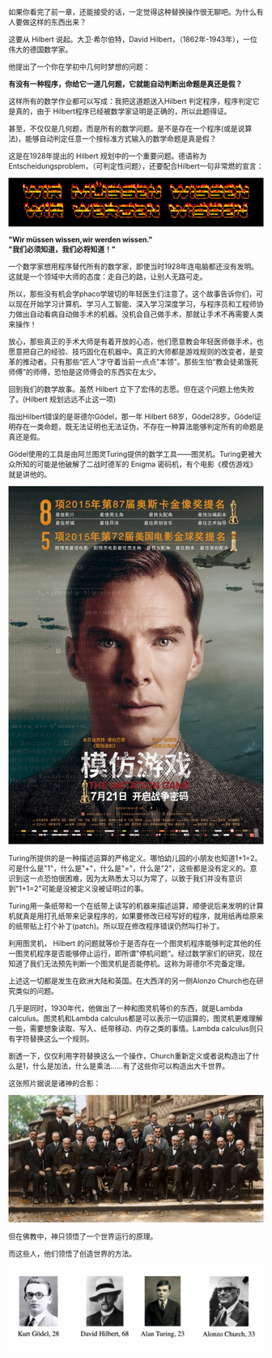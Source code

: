 <!--
.. title: 面向眼科医生的λ演算入门教程(2)
.. slug: mian-xiang-yan-ke-yi-sheng-de-lyan-suan-ru-men-jiao-cheng-2
.. date: 2017-12-19 00:32:08 UTC+08:00
.. tags: lambda, 教程, 现代眼科医生知识扩展包
.. category: tutorial
.. link:
.. description:
.. type: text
-->
如果你看完了前一章，还能接受的话，一定觉得这种替换操作很无聊吧。为什么有人要做这样的东西出来？

这要从 Hilbert 说起。大卫·希尔伯特，David Hilbert，（1862年-1943年），一位伟大的德国数学家。

他提出了一个你在学初中几何时梦想的问题：

**有没有一种程序，你给它一道几何题，它就能自动判断出命题是真还是假？**
<!-- TEASER_END -->

这样所有的数学作业都可以写成：我把这道题送入Hilbert 判定程序，程序判定它是真的，由于 Hilbert程序已经被数学家证明是正确的，所以此题得证。

甚至，不仅仅是几何题，而是所有的数学问题。是不是存在一个程序\(或是说算法\)，能够自动判定任意一个按标准方式输入的数学命题是真是假？

这是在1928年提出的 Hilbert 规划中的一个重要问题。德语称为Entscheidungsproblem，（可判定性问题），还要配合Hilbert一句非常燃的宣言：

![](/images/lambda/6.png)

**"Wir müssen wissen,wir werden wissen."  
"我们必须知道，我们必将知道！"**

一个数学家想用程序替代所有的数学家，即使当时1928年连电脑都还没有发明。这就是一个领域中大师的态度：走自己的路，让别人无路可走。

所以，那些没有机会学phaco学玻切的年轻医生们注意了。这个故事告诉你们，可以现在开始学习计算机、学习人工智能、深入学习深度学习，与程序员和工程师协力做出自动看病自动做手术的机器。没机会自己做手术，那就让手术不再需要人类来操作！

放心，那些真正的手术大师是有着开放的心态，他们愿意教会年轻医师做手术，也愿意把自己的经验、技巧固化在机器中。真正的大师都是游戏规则的改变者，是变革的推动者。只有那些“匠人”才守着当前一点点"本领"。那些生怕“教会徒弟饿死师傅”的师傅，恐怕是这师傅会的东西实在太少。

回到我们的数学故事。虽然 Hilbert 立下了宏伟的志愿。但在这个问题上他失败了。\(Hilbert 规划远远不止这一项\)

指出Hilbert错误的是哥德尔Gödel，那一年 Hilbert 68岁，Gödel28岁。Gödel证明存在一类命题，既无法证明也无法证伪，不存在一种算法能够判定所有的命题是真还是假。

Gödel使用的工具是由阿兰图灵Turing提供的数学工具——图灵机。Turing更被大众所知的可能是他破解了二战时德军的 Enigma 密码机，有个电影《模仿游戏》就是讲他的。

![](/images/lambda/7.jpg)

Turing所提供的是一种描述运算的严格定义。哪怕幼儿园的小朋友也知道1+1=2。可是什么是"1"，什么是"+"，什么是"="，什么是"2"，这些都是没有定义的。意识到这一点恐怕很困难，因为太熟悉太习以为常了，以致于我们并没有意识到"1+1=2"可能是没被定义没被证明过的事。

Turing用一条纸带和一个在纸带上读写的机器来描述运算，顺便说后来发明的计算机就真是用打孔纸带来记录程序的，如果要修改已经写好的程序，就用纸再给原来的纸带贴上打个补丁\(patch\)。所以现在修改程序错误仍然叫打补丁。

利用图灵机， Hilbert 的问题就等价于是否存在一个图灵机程序能够判定其他的任一图灵机程序是否能够停止运行，即所谓"停机问题“。经过数学家们的研究，现在知道了我们无法预先判断一个图灵机是否能停机。这称为哥德尔不完备定理。

上述这一切都是发生在欧洲大陆和英国。在大西洋的另一侧Alonzo Church也在研究类似的问题。

几乎是同时，1930年代，他做出了一种和图灵机等价的东西，就是Lambda calculus。图灵机和Lambda calculus都是可以表示一切运算的，图灵机更难理解一些，需要想象读取、写入、纸带移动、内存之类的事情。Lambda calculus则只有字符替换这么一个规则。

剧透一下，仅仅利用字符替换这么一个操作，Church重新定义或者说构造出了什么是1，什么是加法，什么是乘法……有了这些你可以构造出大千世界。

这张照片据说是诸神的合影：

![](/images/lambda/Gods.jpg)

但在佛教中，神只领悟了一个世界运行的原理。

而这些人，他们领悟了创造世界的方法。

![](/images/lambda/gods2.png)
